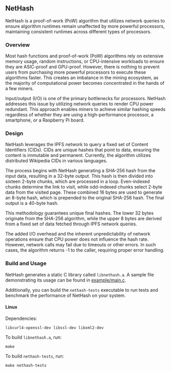 ## NetHash
NetHash is a proof-of-work (PoW) algorithm that utilizes network queries to ensure algorithm runtimes remain unaffected by more powerful processors, maintaining consistent runtimes across different types of processors.

### Overview
Most hash functions and proof-of-work (PoW) algorithms rely on extensive memory usage, random instructions, or CPU-intensive workloads to ensure they are ASIC-proof and GPU-proof. However, there is nothing to prevent users from purchasing more powerful processors to execute these algorithms faster. This creates an imbalance in the mining ecosystem, as the majority of computational power becomes concentrated in the hands of a few miners.

Input/output (I/O) is one of the primary bottlenecks for processors. NetHash addresses this issue by utilizing network queries to render CPU power redundant. This approach enables miners to achieve similar hashing speeds regardless of whether they are using a high-performance processor, a smartphone, or a Raspberry Pi board.

### Design
NetHash leverages the IPFS network to query a fixed set of Content Identifiers (CIDs). CIDs are unique hashes that point to data, ensuring the content is immutable and permanent. Currently, the algorithm utilizes distributed Wikipedia CIDs in various languages.

The process begins with NetHash generating a SHA-256 hash from the input data, resulting in a 32-byte output. This hash is then divided into sixteen 2-byte chunks, which are processed in a loop. Even-indexed chunks determine the link to visit, while odd-indexed chunks select 2-byte data from the visited page. These combined 16 bytes are used to generate an 8-byte hash, which is prepended to the original SHA-256 hash. The final output is a 40-byte hash.

This methodology guarantees unique final hashes. The lower 32 bytes originate from the SHA-256 algorithm, while the upper 8 bytes are derived from a fixed set of data fetched through IPFS network queries.

The added I/O overhead and the inherent unpredictability of network operations ensure that CPU power does not influence the hash rate. However, network calls may fail due to timeouts or other errors. In such cases, the algorithm returns -1 to the caller, requiring proper error handling.

### Build and Usage
NetHash generates a static C library called `libnethash.a`. A sample file demonstrating its usage can be found in [example/main.c](example/main.c).

Additionally, you can build the `nethash-tests` executable to run tests and benchmark the performance of NetHash on your system.

#### Linux
Dependencies:
```
libcurl4-openssl-dev libssl-dev libxml2-dev
```

To build `libnethash.a`, run:
```
make
``` 

To build `nethash-tests`, run:
```
make nethash-tests
```
